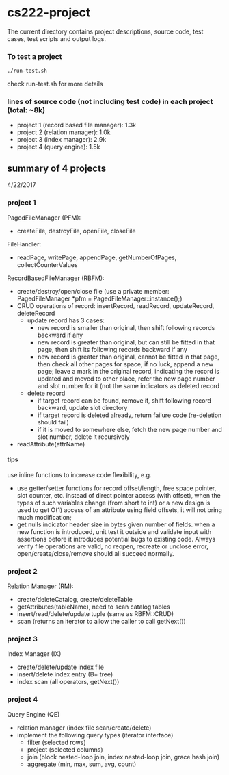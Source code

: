 # cs222-project
The current directory contains project descriptions, source code, test cases, test scripts and output logs.
### To test a project
```sh
./run-test.sh
```
check run-test.sh for more details

### lines of source code (not including test code)  in each project (total: ~8k)
* project 1 (record based file manager): 1.3k
* project 2 (relation manager): 1.0k
* project 3 (index manager): 2.9k
* project 4 (query engine): 1.5k

## summary of 4 projects
4/22/2017

### project 1
PagedFileManager (PFM):
- createFile, destroyFile, openFile, closeFile

FileHandler:
- readPage, writePage, appendPage, getNumberOfPages, collectCounterValues

RecordBasedFileManager (RBFM):
- create/destroy/open/close file (use a private member: PagedFileManager *pfm = PagedFileManager::instance();)
- CRUD operations of record: insertRecord, readRecord, updateRecord, deleteRecord
  - update record has 3 cases: 
    - new record is smaller than original, then shift following records backward if any
    - new record is greater than original, but can still be fitted in that page, then shift its following records backward if any
    - new record is greater than original, cannot be fitted in that page, then check all other pages for space, if no luck, append a new page; leave a mark in the original record, indicating the record is updated and moved to other place, refer the new page number and slot number for it (not the same indicators as deleted record
  - delete record
    - if target record can be found, remove it, shift following record backward, update slot directory
    - if target record is deleted already, return failure code (re-deletion should fail)
    - if it is moved to somewhere else, fetch the new page number and slot number, delete it recursively
- readAttribute(attrName)
#### tips
use inline functions to increase code flexibility, e.g. 
- use getter/setter functions for record offset/length, free space pointer, slot counter, etc. instead of direct pointer access (with offset), when the types of such variables change (from short to int) or a new design is used to get O(1) access of an attribute using field offsets, it will not bring much modification; 
- get nulls indicator header size in bytes given number of fields.
when a new function is introduced, unit test it outside and validate input with assertions before it introduces potential bugs to existing code.
Always verify file operations are valid, no reopen, recreate or unclose error, open/create/close/remove should all succeed normally.

### project 2
Relation Manager (RM):
- create/deleteCatalog, create/deleteTable
- getAttributes(tableName), need to scan catalog tables
- insert/read/delete/update tuple (same as RBFM::CRUD)
- scan (returns an iterator to allow the caller to call getNext())

### project 3
Index Manager (IX)
- create/delete/update index file
- insert/delete index entry (B+ tree)
- index scan (all operators, getNext())

### project 4
Query Engine (QE)
- relation manager (index file scan/create/delete)
- implement the following query types (iterator interface)
  - filter (selected rows)
  - project (selected columns) 
  - join (block nested-loop join, index nested-loop join, grace hash join)
  - aggregate (min, max, sum, avg, count)

